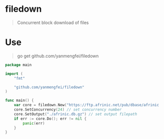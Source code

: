 # filedown

> Concurrent block download of files


# Use

> go get github.com/yanmengfei/filedown


```go
package main

import (
    "fmt"

    "github.com/yanmengfei/filedown"
)

func main() {
    var core = filedown.New("https://ftp.afrinic.net/pub/dbase/afrinic.db.gz") // new object
    core.SetConcurrency(24) // set concurrency number
    core.SetOutput("./afrinic.db.gz") // set output filepath
    if err := core.Do(); err != nil {
        panic(err)
    }
}

```
